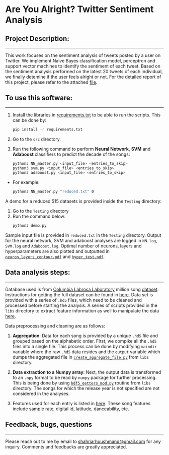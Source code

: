# Are You Alright? Twitter Sentiment Analysis
## Project Description:
------------------------------------
This work focuses on the sentiment analysis of tweets posted by a user on Twitter. We implement Naive Bayes classification model, perceptron and support vector machines to identify the sentiment of each tweet. Based on the sentiment analysis performed on the latest 20 tweets of each individual, we finally detemine if the user feels alright or not. For the detailed report of this project, please refer to the attached [file](report/paper_AI.pdf). 

## To use this software:
------------------------------------
1. Install the libraries in [requirements.txt](requirements.txt) to be able to run the scripts. This can be done by: 
    ```bash
    pip install -r requirements.txt 
    ```  
2. Go to the `src` directory.
3. Run the following command to perform **Neural Network**, **SVM** and **Adaboost** classifiers to predict the decade of the songs:

    ```bash
	python3 NN_master.py <input_file> <entries_to_skip> 
    python3 svm.py <input_file> <entries_to_skip> 
    python3 adaboost.py <input_file> <entries_to_skip> 
    ```  

* For example:

    ```bash
	python3 NN_master.py "reduced.txt" 0
    ```  

A demo for a reduced 515 datasets is provided inside the `Testing` directory: 

1. Go to the `Testing` directory
2. Run the command below:
    ```bash
	python3 demo.py
    ```  

Sample input file is provided in `reduced.txt` in the `Testing` directory. Output for the neural network, SVM and adaboost analyses are logged in `NN.log`, `SVM.log` and `Adaboost.log`. Optimal number of neurons, layers and hyperparameters are also plotted and outputted in [`neuron_layers_contour.pdf`](test/neuron_layers_contour.pdf) and [`hyper_test.pdf`](test/hyper_test.pdf). 

## Data analysis steps:
------------------------------------
Database used is from [Columbia Labrosa Laboratory](http://millionsongdataset.com) million song [dataset](https://archive.ics.uci.edu/ml/datasets/yearpredictionmsd). Instructions for getting the full dataset can be found in [here](https://labrosa.ee.columbia.edu/millionsong/pages/getting-dataset). Data set is provided with a series of `.hd5` files, which need to be cleaned and processed before starting the analysis. A series of scripts provided in the `libs` directory to extract feature information as well to manipulate the data [here](libs/). 

Data preprocessing and cleaning are as follows: 
1. **Aggregation**: Data for each song is provided by a unique `.hd5` file and grouped based on the alphabetic order. First, we compike all the `.hd5` files into a single file.  This process can be done by modifying `maindir` variable where the raw `.hd5` data resides and the `output` variable which dumps the aggregated file in [`create_aggregate_file.py`](libs/hd5_aggregation/create_aggregate_file.py) from `libs` directory. 

2. **Data extraction to a Numpy array**: Next, the output data is transformed to an `.npy` format to be read by `numpy` package for further processing. This is being done by using [`hdf5_getters_mod.py`](libs/hd5_aggregation/hdf5_getters_mod.py) routine from `libs` directory. The songs for which the release year is not specified are not considered in the analyses.

3. Features used for each entry is listed in [here](features.md). These song features include sample rate, digital id, latitude, danceability, etc. 


## Feedback, bugs, questions 
-------------------------------
Please reach out to me by email to shahriarhoushmand@gmail.com for any inquiry. Comments and feedbacks are greatly appreciated. 

